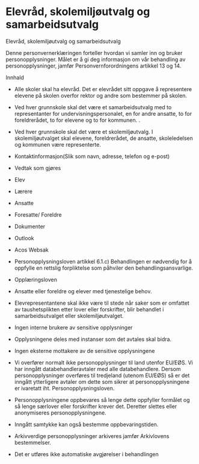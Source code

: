 # Elevråd, skolemiljøutvalg og samarbeidsutvalg

Elevråd, skolemiljøutvalg og samarbeidsutvalg

  

Denne personvernerklæringen forteller hvordan vi samler inn og bruker personopplysninger. Målet er å gi deg informasjon om vår behandling av personopplysninger, jamfør Personvernforordningens artikkel 13 og 14.

  

Innhald

*   Alle skoler skal ha elevråd. Det er elevrådet sitt oppgave å representere elevene på skolen overfor rektor og andre som bestemmer på skolen.  
    
*   Ved hver grunnskole skal det være et samarbeidsutvalg med to representanter for undervisningspersonalet, en for andre ansatte, to for foreldrerådet, to for elevene og to for kommunen. .  
    
*   Ved hver grunnskole skal det være et skolemiljøutvalg. I skolemiljøutvalget skal elevene, foreldrerådet, de ansatte, skoleledelsen og kommunen være representerte.  
    
*   Kontaktinformasjon(Slik som navn, adresse, telefon og e-post)  
    
*   Vedtak som gjøres  
    
*   Elev  
    
*   Lærere  
    
*   Ansatte  
    
*   Foresatte/ Foreldre  
    
*   Dokumenter  
    
*   Outlook  
    
*   Acos Websak  
    
*   Personopplysningsloven artikkel 6.1.c) Behandlingen er nødvendig for å oppfylle en rettslig forpliktelse som påhviler den behandlingsansvarlige.  
    
*   Opplæringsloven  
    
*   Ansatte eller foreldre og elever med tjenestelige behov.  
    
*   Elevrepresentantene skal ikke være til stede når saker som er omfattet av taushetsplikten etter lover eller forskrifter, blir behandlet i samarbeidsutvalget eller skolemiljøutvalget.  
    
*   Ingen interne brukere av sensitive opplysninger  
    
*   Opplysningene deles med instanser som det avtales skal bidra.  
    
*   Ingen eksterne mottakere av de sensitive opplysningene  
    
*   Vi overfører normalt ikke personopplysninger til land utenfor EU/EØS. Vi har inngått databehandleravtaler med alle databehandlere. Dersom personopplysninger overføres til tredjeland (utenom EU/EØS) så er det inngått ytterligere avtaler om dette som sikrer at personopplysningene er ivaretatt iht. Personopplysningsloven.  
    
*   Personopplysningene oppbevares så lenge dette oppfyller formålet og så lenge særlover eller forskrifter krever det. Deretter slettes eller anonymiseres personopplysningene.  
    
*   Inngått samtykke kan også bestemme oppbevaringstiden.  
    
*   Arkivverdige personopplysninger arkiveres jamfør Arkivlovens bestemmelser.  
    
*   Det er utføres ikke automatiske avgjørelser i behandlingen
